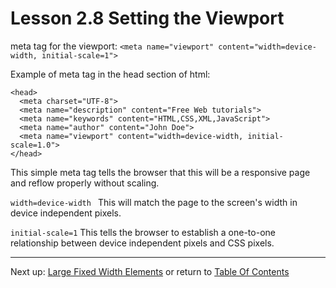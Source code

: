 # Lesson 2.8 Setting the Viewport

meta tag for the viewport:
`<meta name="viewport" content="width=device-width, initial-scale=1">`

Example of meta tag in the head section of html:
```
<head>
  <meta charset="UTF-8">
  <meta name="description" content="Free Web tutorials">
  <meta name="keywords" content="HTML,CSS,XML,JavaScript">
  <meta name="author" content="John Doe">
  <meta name="viewport" content="width=device-width, initial-scale=1.0">
</head>
```

This simple meta tag tells the browser that this will be a responsive page and reflow properly without scaling.

`width=device-width `
This will match the page to the screen's width in device independent pixels.

`initial-scale=1`
This tells the browser to establish a one-to-one relationship between device independent pixels and CSS pixels.


- - -
Next up: [Large Fixed Width Elements](ND024_Part2_Lesson02_09.md) or return to [Table Of Contents](./ND024_TableOfContents.md)
